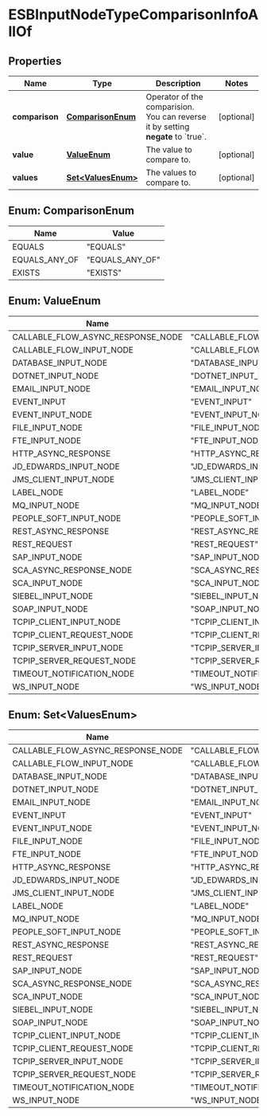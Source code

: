 

# ESBInputNodeTypeComparisonInfoAllOf


## Properties

| Name | Type | Description | Notes |
|------------ | ------------- | ------------- | -------------|
|**comparison** | [**ComparisonEnum**](#ComparisonEnum) | Operator of the comparision. You can reverse it by setting **negate** to &#x60;true&#x60;. |  [optional] |
|**value** | [**ValueEnum**](#ValueEnum) | The value to compare to. |  [optional] |
|**values** | [**Set&lt;ValuesEnum&gt;**](#Set&lt;ValuesEnum&gt;) | The values to compare to. |  [optional] |



## Enum: ComparisonEnum

| Name | Value |
|---- | -----|
| EQUALS | &quot;EQUALS&quot; |
| EQUALS_ANY_OF | &quot;EQUALS_ANY_OF&quot; |
| EXISTS | &quot;EXISTS&quot; |



## Enum: ValueEnum

| Name | Value |
|---- | -----|
| CALLABLE_FLOW_ASYNC_RESPONSE_NODE | &quot;CALLABLE_FLOW_ASYNC_RESPONSE_NODE&quot; |
| CALLABLE_FLOW_INPUT_NODE | &quot;CALLABLE_FLOW_INPUT_NODE&quot; |
| DATABASE_INPUT_NODE | &quot;DATABASE_INPUT_NODE&quot; |
| DOTNET_INPUT_NODE | &quot;DOTNET_INPUT_NODE&quot; |
| EMAIL_INPUT_NODE | &quot;EMAIL_INPUT_NODE&quot; |
| EVENT_INPUT | &quot;EVENT_INPUT&quot; |
| EVENT_INPUT_NODE | &quot;EVENT_INPUT_NODE&quot; |
| FILE_INPUT_NODE | &quot;FILE_INPUT_NODE&quot; |
| FTE_INPUT_NODE | &quot;FTE_INPUT_NODE&quot; |
| HTTP_ASYNC_RESPONSE | &quot;HTTP_ASYNC_RESPONSE&quot; |
| JD_EDWARDS_INPUT_NODE | &quot;JD_EDWARDS_INPUT_NODE&quot; |
| JMS_CLIENT_INPUT_NODE | &quot;JMS_CLIENT_INPUT_NODE&quot; |
| LABEL_NODE | &quot;LABEL_NODE&quot; |
| MQ_INPUT_NODE | &quot;MQ_INPUT_NODE&quot; |
| PEOPLE_SOFT_INPUT_NODE | &quot;PEOPLE_SOFT_INPUT_NODE&quot; |
| REST_ASYNC_RESPONSE | &quot;REST_ASYNC_RESPONSE&quot; |
| REST_REQUEST | &quot;REST_REQUEST&quot; |
| SAP_INPUT_NODE | &quot;SAP_INPUT_NODE&quot; |
| SCA_ASYNC_RESPONSE_NODE | &quot;SCA_ASYNC_RESPONSE_NODE&quot; |
| SCA_INPUT_NODE | &quot;SCA_INPUT_NODE&quot; |
| SIEBEL_INPUT_NODE | &quot;SIEBEL_INPUT_NODE&quot; |
| SOAP_INPUT_NODE | &quot;SOAP_INPUT_NODE&quot; |
| TCPIP_CLIENT_INPUT_NODE | &quot;TCPIP_CLIENT_INPUT_NODE&quot; |
| TCPIP_CLIENT_REQUEST_NODE | &quot;TCPIP_CLIENT_REQUEST_NODE&quot; |
| TCPIP_SERVER_INPUT_NODE | &quot;TCPIP_SERVER_INPUT_NODE&quot; |
| TCPIP_SERVER_REQUEST_NODE | &quot;TCPIP_SERVER_REQUEST_NODE&quot; |
| TIMEOUT_NOTIFICATION_NODE | &quot;TIMEOUT_NOTIFICATION_NODE&quot; |
| WS_INPUT_NODE | &quot;WS_INPUT_NODE&quot; |



## Enum: Set&lt;ValuesEnum&gt;

| Name | Value |
|---- | -----|
| CALLABLE_FLOW_ASYNC_RESPONSE_NODE | &quot;CALLABLE_FLOW_ASYNC_RESPONSE_NODE&quot; |
| CALLABLE_FLOW_INPUT_NODE | &quot;CALLABLE_FLOW_INPUT_NODE&quot; |
| DATABASE_INPUT_NODE | &quot;DATABASE_INPUT_NODE&quot; |
| DOTNET_INPUT_NODE | &quot;DOTNET_INPUT_NODE&quot; |
| EMAIL_INPUT_NODE | &quot;EMAIL_INPUT_NODE&quot; |
| EVENT_INPUT | &quot;EVENT_INPUT&quot; |
| EVENT_INPUT_NODE | &quot;EVENT_INPUT_NODE&quot; |
| FILE_INPUT_NODE | &quot;FILE_INPUT_NODE&quot; |
| FTE_INPUT_NODE | &quot;FTE_INPUT_NODE&quot; |
| HTTP_ASYNC_RESPONSE | &quot;HTTP_ASYNC_RESPONSE&quot; |
| JD_EDWARDS_INPUT_NODE | &quot;JD_EDWARDS_INPUT_NODE&quot; |
| JMS_CLIENT_INPUT_NODE | &quot;JMS_CLIENT_INPUT_NODE&quot; |
| LABEL_NODE | &quot;LABEL_NODE&quot; |
| MQ_INPUT_NODE | &quot;MQ_INPUT_NODE&quot; |
| PEOPLE_SOFT_INPUT_NODE | &quot;PEOPLE_SOFT_INPUT_NODE&quot; |
| REST_ASYNC_RESPONSE | &quot;REST_ASYNC_RESPONSE&quot; |
| REST_REQUEST | &quot;REST_REQUEST&quot; |
| SAP_INPUT_NODE | &quot;SAP_INPUT_NODE&quot; |
| SCA_ASYNC_RESPONSE_NODE | &quot;SCA_ASYNC_RESPONSE_NODE&quot; |
| SCA_INPUT_NODE | &quot;SCA_INPUT_NODE&quot; |
| SIEBEL_INPUT_NODE | &quot;SIEBEL_INPUT_NODE&quot; |
| SOAP_INPUT_NODE | &quot;SOAP_INPUT_NODE&quot; |
| TCPIP_CLIENT_INPUT_NODE | &quot;TCPIP_CLIENT_INPUT_NODE&quot; |
| TCPIP_CLIENT_REQUEST_NODE | &quot;TCPIP_CLIENT_REQUEST_NODE&quot; |
| TCPIP_SERVER_INPUT_NODE | &quot;TCPIP_SERVER_INPUT_NODE&quot; |
| TCPIP_SERVER_REQUEST_NODE | &quot;TCPIP_SERVER_REQUEST_NODE&quot; |
| TIMEOUT_NOTIFICATION_NODE | &quot;TIMEOUT_NOTIFICATION_NODE&quot; |
| WS_INPUT_NODE | &quot;WS_INPUT_NODE&quot; |




